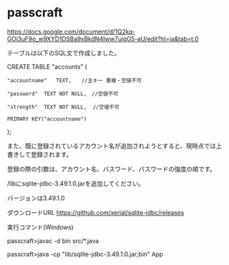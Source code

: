 # passcraft
https://docs.google.com/document/d/1Q2kq-GOi3uF9o_w9XYD1DSBa9xBkdN4Iww7uigG5-aU/edit?hl=ja&tab=t.0

テーブルは以下のSQL文で作成しました。

CREATE TABLE "accounts" (

	"accountname"	TEXT,　　//主キー 重複・空値不可

	"password"	TEXT NOT NULL,　//空値不可

	"strength"	TEXT NOT NULL,  //空値不可

	PRIMARY KEY("accountname")
	
);

また、既に登録されているアカウント名が追加されようとすると、現時点では上書きして登録されます。

登録の際の引数は、アカウント名、パスワード、パスワードの強度の順です。

/libにsqlite-jdbc-3.49.1.0.jarを追加してください。

バージョンは3.49.1.0

ダウンロードURL
https://github.com/xerial/sqlite-jdbc/releases

実行コマンド(Windows)

passcraft>javac -d bin src/*.java

passcraft>java -cp "lib/sqlite-jdbc-3.49.1.0.jar;bin" App